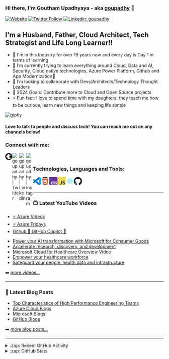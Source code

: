 ### Hi there, I'm Goutham Upadhyaya - aka [goupadhy](https://www.linkedin.com/in/goupadhy/) 👋


[![Website  ](https://img.shields.io/website?label=goupadhy&style=for-the-badge&url=https%3A%2F%2Fgoupadhy.mybluemix.net)](http://goupadhy.mybluemix.net/)
[![Twitter Follow](https://img.shields.io/twitter/follow/goupadhy?color=1DA1F2&logo=twitter&style=for-the-badge)](https://twitter.com/intent/follow?original_referer=https%3A%2F%2Fgithub.com%2Fgoupadhy&screen_name=goupadhy)
[![Linkedin: goupadhy](https://img.shields.io/badge/-Goutham%20Upadhyaya-blue?style=flat-square&logo=Linkedin&logoColor=white&link=https://www.linkedin.com/in/goupadhy/)](https://www.linkedin.com/in/goupadhy/)

## I'm a Husband, Father, Cloud Architect, Tech Strategist and Life Long Learner!!

- 🔭 I'm in this Industry for over 19 years now and every day is Day 1 in terms of learning
- 🌱 I’m currently trying to learn everything around Cloud, Data and AI, Security, Cloud native technologies, Azure Power Platform, Github and App Modernization🤣
- 👯 I’m looking to collaborate with  Devs/Architects/Technology Thought Leaders
- 🥅 2024 Goals: Contribute more to Cloud and Open Source projects
- ⚡ Fun fact: I love to spend time with my daughters, they teach me how to be curious, learn new things and keeping  life simple

![giphy](https://user-images.githubusercontent.com/17924915/136348243-2f70707a-2667-4584-b5eb-7bc320f28410.gif)

#### Love to talk to people and discuss tech! You can reach me out on any channels below!


### Connect with me:

[<img align="left" alt="goupadhy" width="22px" src="https://raw.githubusercontent.com/iconic/open-iconic/master/svg/globe.svg" />](http://goupadhy.mybluemix.net/)
[<img align="left" alt="goupadhy | Twitter" width="22px" src="https://cdn.jsdelivr.net/npm/simple-icons@v3/icons/twitter.svg" />](https://twitter.com/goupadhy)
[<img align="left" alt="goupadhy | LinkedIn" width="22px" src="https://cdn.jsdelivr.net/npm/simple-icons@v3/icons/linkedin.svg" />](https://www.linkedin.com/in/goupadhy/)
[<img align="left" alt="goupadhy | Instagram" width="22px" src="https://cdn.jsdelivr.net/npm/simple-icons@v3/icons/instagram.svg" />](https://www.instagram.com/goutham_upadhyaya/)

<br />

### Technologies, Languages and Tools:

[<img align="left" alt="Visual Studio Code" width="26px" src="https://raw.githubusercontent.com/github/explore/80688e429a7d4ef2fca1e82350fe8e3517d3494d/topics/visual-studio-code/visual-studio-code.png" />](https://code.visualstudio.com/)
[<img align="left" alt="HTML5" width="26px" src="https://raw.githubusercontent.com/github/explore/80688e429a7d4ef2fca1e82350fe8e3517d3494d/topics/html/html.png" />](https://html.spec.whatwg.org/multipage/)
[<img align="left" alt="CSS3" width="26px" src="https://raw.githubusercontent.com/github/explore/80688e429a7d4ef2fca1e82350fe8e3517d3494d/topics/css/css.png" />](https://www.w3.org/Style/CSS/Overview.en.html)
[<img align="left" alt="JavaScript" width="26px" src="https://raw.githubusercontent.com/github/explore/80688e429a7d4ef2fca1e82350fe8e3517d3494d/topics/javascript/javascript.png" />](https://www.w3schools.com/js/)
[<img align="left" alt="React" width="26px" src="https://raw.githubusercontent.com/github/explore/80688e429a7d4ef2fca1e82350fe8e3517d3494d/topics/react/react.png" />](https://reactjs.org/)
[<img align="left" alt="GitHub" width="26px" src="https://raw.githubusercontent.com/github/explore/78df643247d429f6cc873026c0622819ad797942/topics/github/github.png" />](https://github.com)

<br />
<br />

---

### 📺 Latest YouTube Videos

<!-- YOUTUBE0:START -->
- [⭐ Azure Videos](https://www.youtube.com/user/windowsazure)
- [⭐ Azure Fridays](https://www.youtube.com/playlist?list=PLLasX02E8BPDT2Z2pdCHNCkENpcQWy5n6)
- [Github  💪,GitHub Copilot 🤖 ](https://www.youtube.com/user/github)
<!-- YOUTUBE0:END -->

<!-- YOUTUBE:START -->
- [Power your AI transformation with Microsoft for Consumer Goods](https://www.youtube.com/watch?v=Pwujsn-mKWg)
- [Accelerate research, discovery, and development](https://www.youtube.com/watch?v=v_vxP1ckAIk)
- [Microsoft Cloud for Healthcare Overview Video](https://www.youtube.com/watch?v=ju7-s7Sb8Yg)
- [Empower your healthcare workforce](https://www.youtube.com/watch?v=WLwRRsCrBXs)
- [Safeguard your people, health data and infrastructure](https://www.youtube.com/watch?v=NmTv5iWY8mE)
<!-- YOUTUBE:END -->

➡️ [more videos...](https://www.youtube.com/channel/UCsMica-v34Irf9KVTh6xx-g)

---

### 📕 Latest Blog Posts

<!-- BLOG-POST-LIST:START -->
- [Top Characteristics of High Performance Engineering Teams](https://www.linkedin.com/pulse/top-characteristics-high-performance-engineering-teams-upadhyaya/)
- [Azure Cloud Blogs](https://azure.microsoft.com/en-in/blog/)
- [Microsoft Blogs](https://blogs.microsoft.com/)
- [GitHub Blogs](https://github.blog/)
<!-- BLOG-POST-LIST:END -->

➡️ [more blog posts...](https://goupadhyblog.wordpress.com/)

---

<details>
  <summary>:zap: Recent GitHub Activity</summary>
  
<!--START_SECTION:activity-->
1. ❌ Closed PR 
2. 🗣 Commented  
3. 🎉 Merged PR 
4. 🎉 Merged PR 
5. 🗣 Commented 
<!--END_SECTION:activity-->

</details>

<details>
  <summary>:zap: GitHub Stats</summary>


</details>
